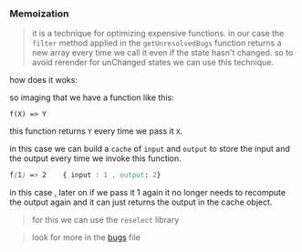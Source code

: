 ### Memoization
>it is a technique for optimizing expensive functions. in our case the `filter` method applied in the `getUnresolvedBugs` function returns a new array every time we call it even if the state hasn't changed. so to avoid rerender for unChanged states we can use this technique. 

how does it woks:

so imaging that we have a function like this:
```
f(X) => Y
```
this function returns ` Y ` every time we pass it `X`. 

in this case we can build a `cache` of `input` and `output` to store the input and the output every time we invoke this function. 

```css
f(1) => 2    { input : 1 , output: 2}
```
in this case , later on if we pass it 1 again it no longer needs to recompute the output again and it can just returns the output in the cache object.

> for this we can use the `reselect` library 

>look for more in the [bugs](src\store\bugs.js) file 




